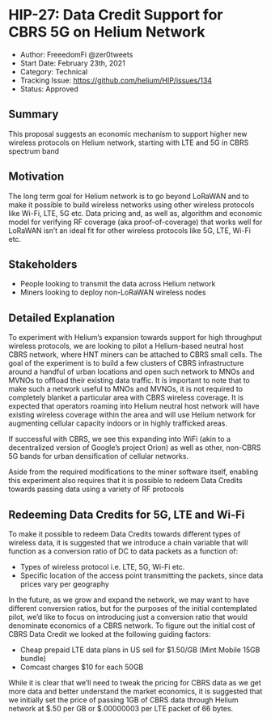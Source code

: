 # HIP-27: Data Credit Support for CBRS 5G on Helium Network

- Author: FreeedomFi @zer0tweets
- Start Date: February 23th, 2021
- Category: Technical
- Tracking Issue: <https://github.com/helium/HIP/issues/134>
- Status: Approved

## Summary

This proposal suggests an economic mechanism to support higher new wireless protocols on Helium
network, starting with LTE and 5G in CBRS spectrum band

## Motivation

The long term goal for Helium network is to go beyond LoRaWAN and to make it possible to build
wireless networks using other wireless protocols like Wi-Fi, LTE, 5G etc. Data pricing and, as well
as, algorithm and economic model for verifying RF coverage (aka proof-of-coverage) that works well
for LoRaWAN isn’t an ideal fit for other wireless protocols like 5G, LTE, Wi-Fi etc.

## Stakeholders

- People looking to transmit the data across Helium network
- Miners looking to deploy non-LoRaWAN wireless nodes

## Detailed Explanation

To experiment with Helium’s expansion towards support for high throughput wireless protocols, we are
looking to pilot a Helium-based neutral host CBRS network, where HNT miners can be attached to CBRS
small cells. The goal of the experiment is to build a few clusters of CBRS infrastructure around a
handful of urban locations and open such network to MNOs and MVNOs to offload their existing data
traffic. It is important to note that to make such a network useful to MNOs and MVNOs, it is not
required to completely blanket a particular area with CBRS wireless coverage. It is expected that
operators roaming into Helium neutral host network will have existing wireless coverage within the
area and will use Helium network for augmenting cellular capacity indoors or in highly trafficked
areas.

If successful with CBRS, we see this expanding into WiFi (akin to a decentralized version of
Google’s project Orion) as well as other, non-CBRS 5G bands for urban densification of cellular
networks.

Aside from the required modifications to the miner software itself, enabling this experiment also
requires that it is possible to redeem Data Credits towards passing data using a variety of RF
protocols

## Redeeming Data Credits for 5G, LTE and Wi-Fi

To make it possible to redeem Data Credits towards different types of wireless data, it is suggested
that we introduce a chain variable that will function as a conversion ratio of DC to data packets as
a function of:

- Types of wireless protocol i.e. LTE, 5G, Wi-Fi etc.
- Specific location of the access point transmitting the packets, since data prices vary per
  geography

In the future, as we grow and expand the network, we may want to have different conversion ratios,
but for the purposes of the initial contemplated pilot, we’d like to focus on introducing just a
conversion ratio that would denominate economics of a CBRS network. To figure out the initial cost
of CBRS Data Credit we looked at the following guiding factors:

- Cheap prepaid LTE data plans in US sell for $1.50/GB (Mint Mobile 15GB bundle)
- Comcast charges $10 for each 50GB

While it is clear that we’ll need to tweak the pricing for CBRS data as we get more data and better
understand the market economics, it is suggested that we initially set the price of passing 1GB of
CBRS data through Helium network at $.50 per GB or $.00000003 per LTE packet of 66 bytes.
